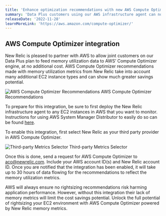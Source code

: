 ```yaml
---
title: 'Enhance optimization recommendations with new AWS Compute Optimizer integration'
summary: 'Data Plus customers using our AWS infrastructure agent can now use New Relic memory utilization metrics for Amazon EC2 to supercharge their AWS Compute Optimizer recommendations.'
releaseDate: '2022-11-28'
learnMoreLink: 'https://aws.amazon.com/compute-optimizer/'
---
```


## AWS Compute Optimizer integration

New Relic is pleased to partner with AWS to allow joint customers on our Data Plus plan to feed memory utilization data to AWS’ Compute Optimizer engine, at no additional cost. AWS Compute Optimizer recommendations made with memory utilization metrics from New Relic take into account many additional EC2 instance types and can show much greater savings potential.

![AWS Compute Optimizer Recommendations](/images/AWS_Compute_Optimizer_Recommendations.webp 'AWS Compute Optimizer Recommendations')
AWS Compute Optimizer Recommendations

To prepare for this integration, be sure to first deploy the New Relic infrastructure agent to any EC2 instances in AWS that you want to monitor. Instructions for using AWS System Manager Distributor to easily do so can be found [here](https://docs.newrelic.com/docs/infrastructure/amazon-integrations/aws-integrations-list/aws-sys-dist).

To enable this integration, first select New Relic as your third party provider in AWS Compute Optimizer.

![Third-party Metrics Selector](/images/ACOSelection.webp 'Third-party Metrics Selector')
Third-party Metrics Selector

Once this is done, send a request for AWS Compute Optimizer to aco@newrelic.com. Include your AWS account ID(s) and New Relic account ID. Once you are notified that the integration has been enabled, it will take up to 30 hours of data flowing for the recommendations to reflect the memory utilization metrics.

AWS will always ensure no rightsizing recommendations risk harming application performance. However, without this integration their lack of memory metrics will limit the cost savings potential. Unlock the full potential of rightsizing your EC2 environment with AWS Compute Optimizer powered by New Relic memory metrics.
